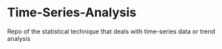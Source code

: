 # Time-Series-Analysis
Repo of the statistical technique that deals with time-series data or trend analysis
